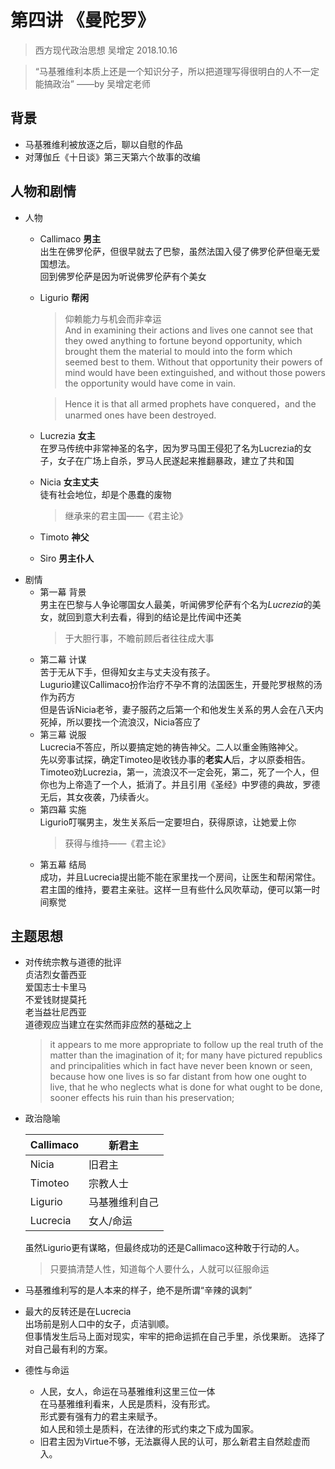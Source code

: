 # 第四讲 《曼陀罗》
> 西方现代政治思想 吴增定 2018.10.16

> “马基雅维利本质上还是一个知识分子，所以把道理写得很明白的人不一定能搞政治”    ——by 吴增定老师  
## 背景
* 马基雅维利被放逐之后，聊以自慰的作品
* 对薄伽丘《十日谈》第三天第六个故事的改编

## 人物和剧情
* 人物  
	* Callimaco **男主**  
		出生在佛罗伦萨，但很早就去了巴黎，虽然法国入侵了佛罗伦萨但毫无爱国想法。  
		回到佛罗伦萨是因为听说佛罗伦萨有个美女  
	* Ligurio **帮闲**  
		> 仰赖能力与机会而非幸运  
		And in examining their actions and lives one cannot see that they owed anything to fortune beyond opportunity, which brought them the material to mould into the form which seemed best to them. Without that opportunity their powers of mind would have been extinguished, and without those powers the opportunity would have come in vain.  

		> Hence it is that all armed prophets have conquered，and the unarmed ones have been destroyed.
	* Lucrezia **女主**  
		在罗马传统中非常神圣的名字，因为罗马国王侵犯了名为Lucrezia的女子，女子在广场上自杀，罗马人民遂起来推翻暴政，建立了共和国
	* Nicia **女主丈夫**  
		徒有社会地位，却是个愚蠢的废物
		> 继承来的君主国——《君主论》  

	* Timoto **神父**
	* Siro **男主仆人**
* 剧情
	* 第一幕 背景  
		男主在巴黎与人争论哪国女人最美，听闻佛罗伦萨有个名为*Lucrezia*的美女，就回到意大利去看，得到的结论是比传闻中还美  
		> 于大胆行事，不瞻前顾后者往往成大事
	* 第二幕 计谋  
		苦于无从下手，但得知女主与丈夫没有孩子。  
		Lugurio建议Callimaco扮作治疗不孕不育的法国医生，开曼陀罗根熬的汤作为药方  
		但是告诉Nicia老爷，妻子服药之后第一个和他发生关系的男人会在八天内死掉，所以要找一个流浪汉，Nicia答应了
	* 第三幕 说服  
		Lucrecia不答应，所以要搞定她的祷告神父。二人以重金贿赂神父。  
		先以旁事试探，确定Timoteo是收钱办事的**老实人**后，才以原委相告。  
		Timoteo劝Lucrezia，第一，流浪汉不一定会死，第二，死了一个人，但你也为上帝造了一个人，抵消了。并且引用《圣经》中罗德的典故，罗德无后，其女夜袭，乃续香火。  
	* 第四幕 实施  
		Ligurio叮嘱男主，发生关系后一定要坦白，获得原谅，让她爱上你
		> 获得与维持——《君主论》
	* 第五幕 结局  
		成功，并且Lucrecia提出能不能在家里找一个房间，让医生和帮闲常住。  
		君主国的维持，要君主亲驻。这样一旦有些什么风吹草动，便可以第一时间察觉

## 主题思想
* 对传统宗教与道德的批评  
	贞洁烈女蕾西亚  
	爱国志士卡里马  
	不爱钱财提莫托  
	老当益壮尼西亚  
	道德观应当建立在实然而非应然的基础之上  
	> it appears to me more appropriate to follow up the real truth of the matter than the imagination of it; for many have pictured republics and principalities which in fact have never been known or seen, because how one lives is so far distant from how one ought to live, that he who neglects what is done for what ought to be done, sooner effects his ruin than his preservation;
* 政治隐喻 
 
	|Callimaco|	新君主 |
	| - | - | 
	|Nicia| 	旧君主 | 
	|Timoteo 	|宗教人士 | 
	|Ligurio 	|马基雅维利自己  |
	|Lucrecia	|女人/命运  |
	虽然Ligurio更有谋略，但最终成功的还是Callimaco这种敢于行动的人。
	> 只要搞清楚人性，知道每个人要什么，人就可以征服命运
* 马基雅维利写的是人本来的样子，绝不是所谓“辛辣的讽刺”
* 最大的反转还是在Lucrecia  
	出场前是别人口中的女子，贞洁驯顺。  
	但事情发生后马上面对现实，牢牢的把命运抓在自己手里，杀伐果断。
	选择了对自己最有利的方案。  

* 德性与命运
	* 人民，女人，命运在马基雅维利这里三位一体  
		在马基雅维利看来，人民是质料，没有形式。  
		形式要有强有力的君主来赋予。  
		如人民和领土是质料，在法律的形式约束之下成为国家。  
	* 旧君主因为Virtue不够，无法赢得人民的认可，那么新君主自然趁虚而入。
